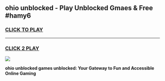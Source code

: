 
## ohio unblocked - Play Unblocked Gmaes & Free #hamy6
<h3>
<a href="https://news.freeplayer.one?title=ohio_unblocked&ref=27F">CLICK TO PLAY</a></h3>
<hr>

<h3>
<a href="https://news.freeplayer.one?title=ohio_unblocked&ref=27F">CLICK 2 PLAY</a>
  
</h3>

<a href="https://news.freeplayer.one?title=ohio_unblocked&ref=27F/"><img src="https://clearcache.store/games.png"></a>


**ohio unblocked games unblocked: Your Gateway to Fun and Accessible Online Gaming**
